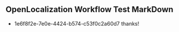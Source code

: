 ## OpenLocalization Workflow Test MarkDown
* 1e6f8f2e-7e0e-4424-b574-c53f0c2a60d7 thanks!

<!--HONumber=Jul16_HO2-->


